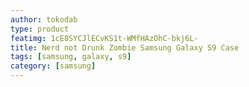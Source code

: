 ```yaml
---
author: tokodab
type: product
featimg: 1cE8SYCJlECvKS1t-WMfHAzOhC-bkj6L-
title: Nerd not Drunk Zombie Samsung Galaxy S9 Case
tags: [samsung, galaxy, s9]
category: [samsung]
---
```

